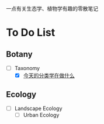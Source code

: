 
一点有关生态学、植物学有趣的零散笔记

# To Do List

## Botany

- [ ] Taxonomy
    - [x] [今天的分类学在做什么](/EcoNotes/blob/main/Taxonomy-Introduction.md)

## Ecology

- [ ] Landscape Ecology
    - [ ] Urban Ecology
